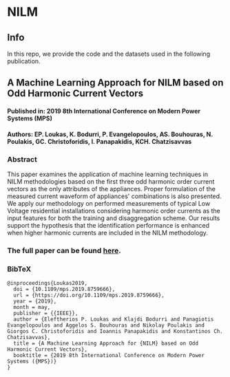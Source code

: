 # NILM

## Info
In this repo, we provide the code and the datasets used in the following publication.

## A Machine Learning Approach for NILM based on Odd Harmonic Current Vectors
#### Published in: 2019 8th International Conference on Modern Power Systems (MPS)
#### Authors: EP. Loukas, K. Bodurri, P. Evangelopoulos, AS. Bouhouras, N. Poulakis, GC. Christoforidis, I. Panapakidis, KCH. Chatzisavvas

### Abstract
This paper examines the application of machine learning techniques in NILM methodologies based on the first three odd harmonic order current vectors as the only attributes of the appliances. Proper formulation of the measured current waveform of appliances' combinations is also presented. We apply our methodology on performed measurements of typical Low Voltage residential installations considering harmonic order currents as the input features for both the training and disaggregation scheme. Our results support the hypothesis that the identification performance is enhanced when higher harmonic currents are included in the NILM methodology.

### The full paper can be found [here](https://ieeexplore.ieee.org/abstract/document/8759666).

### BibTeX
```
@inproceedings{Loukas2019,
  doi = {10.1109/mps.2019.8759666},
  url = {https://doi.org/10.1109/mps.2019.8759666},
  year = {2019},
  month = may,
  publisher = {{IEEE}},
  author = {Eleftherios P. Loukas and Klajdi Bodurri and Panagiotis Evangelopoulos and Aggelos S. Bouhouras and Nikolay Poulakis and Giorgos C. Christoforidis and Ioannis Panapakidis and Konstantinos Ch. Chatzisavvas},
  title = {A Machine Learning Approach for {NILM} based on Odd Harmonic Current Vectors},
  booktitle = {2019 8th International Conference on Modern Power Systems ({MPS})}
}
```
